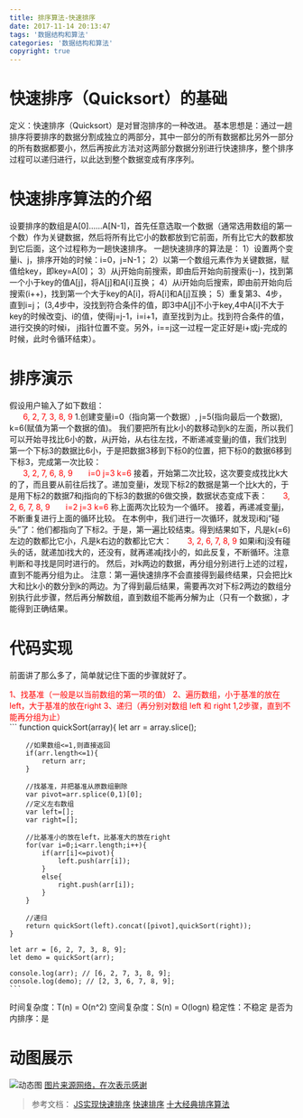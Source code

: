 ```yaml
---
title: 排序算法-快速排序
date: 2017-11-14 20:13:47
tags: '数据结构和算法'
categories: '数据结构和算法'
copyright: true
---
```


#	快速排序（Quicksort）的基础
定义：快速排序（Quicksort）是对冒泡排序的一种改进。
基本思想是：通过一趟排序将要排序的数据分割成独立的两部分，其中一部分的所有数据都比另外一部分的所有数据都要小，然后再按此方法对这两部分数据分别进行快速排序，整个排序过程可以递归进行，以此达到整个数据变成有序序列。

#	快速排序算法的介绍
设要排序的数组是A[0]……A[N-1]，首先任意选取一个数据（通常选用数组的第一个数）作为关键数据，然后将所有比它小的数都放到它前面，所有比它大的数都放到它后面，这个过程称为一趟快速排序。
一趟快速排序的算法是：
	1）设置两个变量i、j，排序开始的时候：i=0，j=N-1；
	2）以第一个数组元素作为关键数据，赋值给key，即key=A[0]；
	3）从j开始向前搜索，即由后开始向前搜索(j--)，找到第一个小于key的值A[j]，将A[j]和A[i]互换；
	4）从i开始向后搜索，即由前开始向后搜索(i++)，找到第一个大于key的A[i]，将A[i]和A[j]互换；
	5）重复第3、4步，直到i=j； (3,4步中，没找到符合条件的值，即3中A[j]不小于key,4中A[i]不大于key的时候改变j、i的值，使得j=j-1，i=i+1，直至找到为止。找到符合条件的值，进行交换的时候i， j指针位置不变。另外，i==j这一过程一定正好是i+或j-完成的时候，此时令循环结束）。

#	排序演示
假设用户输入了如下数组：	
<span style="padding-left: 24px; color: red;">6, 2, 7, 3, 8, 9</span>
1.创建变量i=0（指向第一个数据）, j=5(指向最后一个数据), k=6(赋值为第一个数据的值)。
我们要把所有比k小的数移动到k的左面，所以我们可以开始寻找比6小的数，从j开始，从右往左找，不断递减变量j的值，我们找到第一个下标3的数据比6小，于是把数据3移到下标0的位置，把下标0的数据6移到下标3，完成第一次比较：	
<span style="padding-left: 24px; color: red;">3, 2, 7, 6, 8, 9</span>
<span style="padding-left: 24px; color: red;">i=0 j=3 k=6</span>
接着，开始第二次比较，这次要变成找比k大的了，而且要从前往后找了。递加变量i，发现下标2的数据是第一个比k大的，于是用下标2的数据7和j指向的下标3的数据的6做交换，数据状态变成下表：
<span style="padding-left: 24px; color: red;">3, 2, 6, 7, 8, 9</span>
<span style="padding-left: 24px; color: red;">i=2 j=3 k=6</span>
称上面两次比较为一个循环。
接着，再递减变量j，不断重复进行上面的循环比较。
在本例中，我们进行一次循环，就发现i和j“碰头”了：他们都指向了下标2。于是，第一遍比较结束。得到结果如下，凡是k(=6)左边的数都比它小，凡是k右边的数都比它大：
<span style="padding-left: 24px; color: red;">3, 2, 6, 7, 8, 9</span>
如果i和j没有碰头的话，就递加i找大的，还没有，就再递减j找小的，如此反复，不断循环。注意判断和寻找是同时进行的。
然后，对k两边的数据，再分组分别进行上述的过程，直到不能再分组为止。
注意：第一遍快速排序不会直接得到最终结果，只会把比k大和比k小的数分到k的两边。为了得到最后结果，需要再次对下标2两边的数组分别执行此步骤，然后再分解数组，直到数组不能再分解为止（只有一个数据），才能得到正确结果。

#	代码实现
前面讲了那么多了，简单就记住下面的步骤就好了。
<div style="color: red;">
1、找基准（一般是以当前数组的第一项的值）
2、遍历数组，小于基准的放在left，大于基准的放在right
3、递归（再分别对数组 left 和 right 1,2步骤，直到不能再分组为止）
</div>
	```
	function quickSort(array){
		let arr = array.slice();

		//如果数组<=1,则直接返回
		if(arr.length<=1){
			return arr;
		}

		//找基准，并把基准从原数组删除
		var pivot=arr.splice(0,1)[0];
		//定义左右数组
		var left=[];
		var right=[];

		//比基准小的放在left，比基准大的放在right
		for(var i=0;i<arr.length;i++){
			if(arr[i]<=pivot){
				left.push(arr[i]);
			}
			else{
				right.push(arr[i]);
			}
		}
		
		//递归
		return quickSort(left).concat([pivot],quickSort(right));
	}

	let arr = [6, 2, 7, 3, 8, 9];
	let demo = quickSort(arr);
	
	console.log(arr); // [6, 2, 7, 3, 8, 9];
	console.log(demo); // [2, 3, 6, 7, 8, 9];
	```
时间复杂度：T(n) = O(n^2)
空间复杂度：S(n) = O(logn)
稳定性：不稳定
是否为内排序：是

#	动图展示
![动态图](http://oz5ii8zjo.bkt.clouddn.com/%E5%BF%AB%E9%80%9F%E6%8E%92%E5%BA%8F)
	[图片来源网络，在次表示感谢](http://web.jobbole.com/87968/)

>	参考文档：
	[JS实现快速排序](https://www.cnblogs.com/dll-ft/p/5850487.html)
	[快速排序](https://baike.baidu.com/item/%E5%BF%AB%E9%80%9F%E6%8E%92%E5%BA%8F%E7%AE%97%E6%B3%95/369842?fr=aladdin&fromid=2084344&fromtitle=%E5%BF%AB%E9%80%9F%E6%8E%92%E5%BA%8F#3_7)
	[十大经典排序算法](http://web.jobbole.com/87968/)
